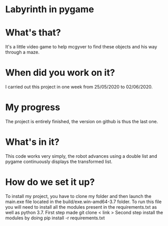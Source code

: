 # Labyrinth in pygame
# What's that?
It's a little video game to help mcgyver to find these objects and his way through a maze.

# When did you work on it?
I carried out this project in one week from 25/05/2020 to 02/06/2020.

# My progress
The project is entirely finished, the version on github is thus the last one.

# What's in it?
This code works very simply, the robot advances using a double list and pygame continuously displays the transformed list.

# How do we set it up? 
To install my project, you have to clone my folder and then launch the main.exe file located in the build/exe.win-amd64-3.7 folder.
To run this file you will need to install all the modules present in the requirements.txt as well as python 3.7.
First step made git clone < link >
Second step install the modules by doing pip install -r requirements.txt 